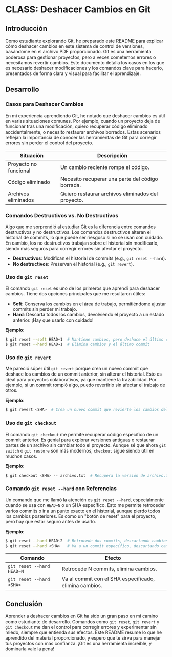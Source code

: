 # CLASS: Deshacer Cambios en Git

## Introducción

Como estudiante explorando Git, he preparado este README para explicar cómo deshacer cambios en este sistema de control de versiones, basándome en el archivo PDF proporcionado. Git es una herramienta poderosa para gestionar proyectos, pero a veces cometemos errores o necesitamos revertir cambios. Este documento detalla los casos en los que es necesario deshacer modificaciones y los comandos clave para hacerlo, presentados de forma clara y visual para facilitar el aprendizaje.

## Desarrollo

### Casos para Deshacer Cambios

En mi experiencia aprendiendo Git, he notado que deshacer cambios es útil en varias situaciones comunes. Por ejemplo, cuando un proyecto deja de funcionar tras una modificación, quiero recuperar código eliminado accidentalmente, o necesito restaurar archivos borrados. Estas scenarios reflejan la importancia de conocer las herramientas de Git para corregir errores sin perder el control del proyecto.

| Situación | Descripción |
|-----------|-------------|
| Proyecto no funcional | Un cambio reciente rompe el código. |
| Código eliminado | Necesito recuperar una parte del código borrada. |
| Archivos eliminados | Quiero restaurar archivos eliminados del proyecto. |

<!-- Comentario: Aquí entra una imagen + "Captura de un terminal mostrando un error tras un commit, ilustrando la necesidad de deshacer cambios." -->

### Comandos Destructivos vs. No Destructivos

Algo que me sorprendió al estudiar Git es la diferencia entre comandos destructivos y no destructivos. Los comandos destructivos alteran el historial de commits, lo que puede ser riesgoso si no se usan con cuidado. En cambio, los no destructivos trabajan sobre el historial sin modificarlo, siendo más seguros para corregir errores sin afectar el proyecto.

- **Destructivos**: Modifican el historial de commits (e.g., `git reset --hard`).
- **No destructivos**: Preservan el historial (e.g., `git revert`).

### Uso de `git reset`

El comando `git reset` es uno de los primeros que aprendí para deshacer cambios. Tiene dos opciones principales que me resultaron útiles:

- **Soft**: Conserva los cambios en el área de trabajo, permitiéndome ajustar commits sin perder mi trabajo.
- **Hard**: Descarta todos los cambios, devolviendo el proyecto a un estado anterior. ¡Hay que usarlo con cuidado!

**Ejemplo**:
```bash
$ git reset --soft HEAD~1  # Mantiene cambios, pero deshace el último commit
$ git reset --hard HEAD~1  # Elimina cambios y el último commit
```

<!-- Comentario: Aquí entra una imagen + "Diagrama comparando los efectos de git reset --soft vs. --hard en el historial de commits." -->

### Uso de `git revert`

Me pareció súper útil `git revert` porque crea un nuevo commit que deshace los cambios de un commit anterior, sin alterar el historial. Esto es ideal para proyectos colaborativos, ya que mantiene la trazabilidad. Por ejemplo, si un commit rompió algo, puedo revertirlo sin afectar el trabajo de otros.

**Ejemplo**:
```bash
$ git revert <SHA>  # Crea un nuevo commit que revierte los cambios del commit especificado
```

### Uso de `git checkout`

El comando `git checkout` me permite recuperar código específico de un commit anterior. Es genial para explorar versiones antiguas o restaurar partes de un archivo sin cambiar todo el proyecto. Aunque sé que ahora `git switch` o `git restore` son más modernos, `checkout` sigue siendo útil en muchos casos.

**Ejemplo**:
```bash
$ git checkout <SHA> -- archivo.txt  # Recupera la versión de archivo.txt de un commit específico
```

<!-- Comentario: Aquí entra una imagen + "Captura de pantalla de un terminal ejecutando git checkout para recuperar un archivo." -->

### Comando `git reset --hard` con Referencias

Un comando que me llamó la atención es `git reset --hard`, especialmente cuando se usa con `HEAD~N` o un SHA específico. Esto me permite retroceder varios commits o ir a un punto exacto en el historial, aunque pierdo todos los cambios posteriores. Es como un "botón de reset" para el proyecto, pero hay que estar seguro antes de usarlo.

**Ejemplo**:
```bash
$ git reset --hard HEAD~2  # Retrocede dos commits, descartando cambios
$ git reset --hard <SHA>   # Va a un commit específico, descartando cambios
```

| Comando | Efecto |
|---------|--------|
| `git reset --hard HEAD~N` | Retrocede N commits, elimina cambios. |
| `git reset --hard <SHA>` | Va al commit con el SHA especificado, elimina cambios. |

## Conclusión

Aprender a deshacer cambios en Git ha sido un gran paso en mi camino como estudiante de desarrollo. Comandos como `git reset`, `git revert` y `git checkout` me dan el control para corregir errores y experimentar sin miedo, siempre que entienda sus efectos. Este README resume lo que he aprendido del material proporcionado, y espero que te sirva para manejar tus proyectos con más confianza. ¡Git es una herramienta increíble, y dominarla vale la pena!
